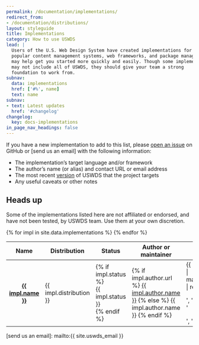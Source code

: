 ```yaml
---
permalink: /documentation/implementations/
redirect_from:
- /documentation/distributions/
layout: styleguide
title: Implementations
category: How to use USWDS
lead: |
  Users of the U.S. Web Design System have created implementations for
  popular content management systems, web frameworks, and package managers that
  may help get you started more quickly and easily. Though some implementations
  may not include all of USWDS, they should give your team a strong
  foundation to work from.
subnav:
  data: implementations
  href: ['#%', name]
  text: name
subnav:
- text: Latest updates
  href: '#changelog'
changelog:
  key: docs-implementations
in_page_nav_headings: false
---
```


If you have a new implementation to add to this list, please [open an issue] on GitHub or [send us an email] with the following information:

* The implementation’s target language and/or framework
* The author’s name (or alias) and contact URL or email address
* The most recent [version](https://github.com/uswds/uswds/releases) of USWDS that the project targets
* Any useful caveats or other notes

<div class="usa-alert site-alert usa-alert--warning">
  <div class="usa-alert__body">
    <h2 class="usa-alert__heading">Heads up</h2>
    <p class="usa-alert__text">Some of the implementations listed here are not affiliated or endorsed, and have not been tested, by USWDS team. Use them at your own discretion.</p>
  </div>
</div>

<div class="site-table-wrapper margin-top-4">
  <table class="usa-table--borderless site-table-responsive">
    <thead>
      <tr>
        <th scope="col">Name</th>
        <th scope="col">Distribution</th>
        <th scope="col">Status</th>
        <th scope="col">Author or maintainer</th>
        <th scope="col">Notes</th>
      </tr>
    </thead>
  {% for impl in site.data.implementations %}
    <tr id="{% if impl.id %}{{ impl.id }}{% else %}{{ impl.name | slugify }}{% endif %}">
      <th scope="row" data-title="Name">
        <a href="{{ impl.url }}">{{ impl.name }}</a>
      </th>
      <td data-title="Distribution">{{ impl.distribution }}</td>
      <td data-title="Status">
        {% if impl.status %}
          <div class="usa-tag label-{{ impl.status | strip }} position-static margin-x-0">
            {{ impl.status }}
          </div>
        {% endif %}
      </td>
      <td data-title="Author">
        {% if impl.author.url %}
        <a href="{{ impl.author.url }}">{{ impl.author.name }}</a>
        {% else %}
        {{ impl.author.name }}
        {% endif %}
      </td>
      <td data-title="Notes"><div>{{ impl.notes | markdownify | replace: '<p>', '' | replace: '</p>', '' }}</div></td>
    </tr>
  {% endfor %}
  </table>
</div>

[open an issue]: https://github.com/uswds/uswds-site/issues/new
[send us an email]: mailto:{{ site.uswds_email }}

